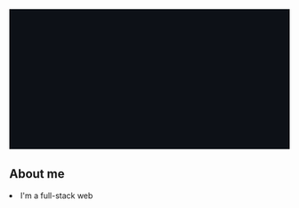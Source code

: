 
  <img src="https://github.com/Ginhu/Ginhu/blob/main/assets/greetings2.gif" alt="Hi, I'm Sérgio 👋 Welcome to my gitHub Page ❤️">


## About me
<li> I'm a full-stack web
